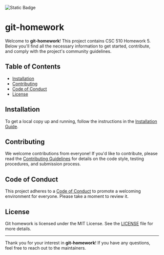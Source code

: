 ![Static Badge](https://img.shields.io/badge/license-MIT-white?logo=%233776AB)

# git-homework

Welcome to **git-homework**! This project contains CSC 510 Homework 5. Below you'll find all the necessary information to get started, contribute, and comply with the project's community guidelines.

## Table of Contents

- [Installation](#installation)
- [Contributing](#contributing)
- [Code of Conduct](#code-of-conduct)
- [License](#license)

## Installation

To get a local copy up and running, follow the instructions in the [Installation Guide](INSTALL.md).

## Contributing

We welcome contributions from everyone! If you'd like to contribute, please read the [Contributing Guidelines](CONTRIBUTING.md) for details on the code style, testing procedures, and submission process.

## Code of Conduct

This project adheres to a [Code of Conduct](CODE-OF-CONDUCT.md) to promote a welcoming environment for everyone. Please take a moment to review it.

## License

Git homework is licensed under the MIT License. See the [LICENSE](https://github.com/SE-Fall-2024-Team-53/git-homework/blob/main/License.md) file for more details.

---

Thank you for your interest in **git-homework**! If you have any questions, feel free to reach out to the maintainers.

